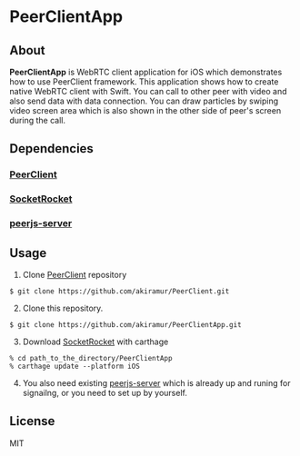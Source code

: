 # PeerClientApp

## About
<b>PeerClientApp</b> is WebRTC client application for iOS which demonstrates how to use PeerClient framework. This application shows how to create native WebRTC client with Swift. You can call to other peer with video and also send data with data connection. You can draw particles by swiping video screen area which is also shown in the other side of peer's screen during the call. 


## Dependencies

### [PeerClient](https://github.com/akiramur/PeerClient)  
### [SocketRocket](https://github.com/facebook/SocketRocket)  
### [peerjs-server](https://github.com/peers/peerjs-server)  



## Usage

1. Clone [PeerClient](https://github.com/akiramur/PeerClient) repository

```
$ git clone https://github.com/akiramur/PeerClient.git
```

2. Clone this repository.

```
$ git clone https://github.com/akiramur/PeerClientApp.git
```

3. Download [SocketRocket](https://github.com/facebook/SocketRocket) with carthage  

```
% cd path_to_the_directory/PeerClientApp  
% carthage update --platform iOS  
```

4. You also need existing [peerjs-server](https://github.com/peers/peerjs-server) which is already up and runing for signailng, or you need to set up by yourself.

## License

MIT

